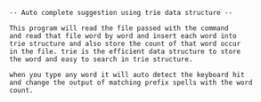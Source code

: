 
	-- Auto complete suggestion using trie data structure --

	This program will read the file passed with the command 
	and read that file word by word and insert each word into 
	trie structure and also store the count of that word occur 
	in the file. trie is the efficient data structure to store 
	the word and easy to search in trie structure.

	when you type any word it will auto detect the keyboard hit 
	and change the output of matching prefix spells with the word 
	count.
